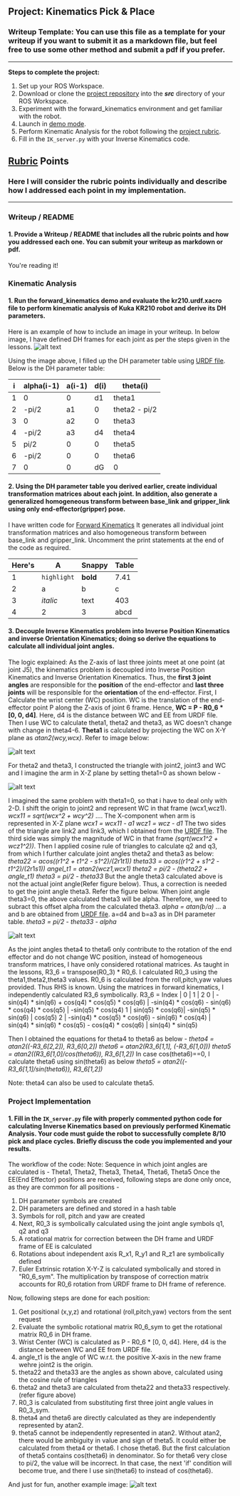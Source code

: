 ## Project: Kinematics Pick & Place
### Writeup Template: You can use this file as a template for your writeup if you want to submit it as a markdown file, but feel free to use some other method and submit a pdf if you prefer.

---


**Steps to complete the project:**  


1. Set up your ROS Workspace.
2. Download or clone the [project repository](https://github.com/udacity/RoboND-Kinematics-Project) into the ***src*** directory of your ROS Workspace.  
3. Experiment with the forward_kinematics environment and get familiar with the robot.
4. Launch in [demo mode](https://classroom.udacity.com/nanodegrees/nd209/parts/7b2fd2d7-e181-401e-977a-6158c77bf816/modules/8855de3f-2897-46c3-a805-628b5ecf045b/lessons/91d017b1-4493-4522-ad52-04a74a01094c/concepts/ae64bb91-e8c4-44c9-adbe-798e8f688193).
5. Perform Kinematic Analysis for the robot following the [project rubric](https://review.udacity.com/#!/rubrics/972/view).
6. Fill in the `IK_server.py` with your Inverse Kinematics code. 


[//]: # (Image References)

[image1]: ./misc_images/misc1.png
[image2]: ./misc_images/misc2.png
[image3]: ./misc_images/misc3.png
[image4]: ./misc_images/DH_parameter_diagram.jpg
[image5]: ./misc_images/theta1.jpg
[image6]: ./misc_images/theta2_theta3.jpg
[image7]: ./misc_images/theta3_correction.jpg

## [Rubric](https://review.udacity.com/#!/rubrics/972/view) Points
### Here I will consider the rubric points individually and describe how I addressed each point in my implementation.  

---
### Writeup / README

#### 1. Provide a Writeup / README that includes all the rubric points and how you addressed each one.  You can submit your writeup as markdown or pdf.  

You're reading it!

### Kinematic Analysis
#### 1. Run the forward_kinematics demo and evaluate the kr210.urdf.xacro file to perform kinematic analysis of Kuka KR210 robot and derive its DH parameters.

Here is an example of how to include an image in your writeup.
In below image, I have defined DH frames for each joint as per the steps given in the lessons.
![alt text][image4]

Using the image above, I filled up the DH parameter table using [URDF file](./kuka_arm/urdf/kr210.urdf.xacro). Below is the DH parameter table:

**i** | **alpha(i-1)** | **a(i-1)** | **d(i)** | **theta(i)**
--- | --- | --- | --- | ---
 1 | 0 | 0 | d1 | theta1
 2 | -pi/2 | a1 | 0 | theta2 - pi/2
 3 | 0 | a2 | 0 | theta3
 4 | -pi/2 | a3 | d4 | theta4
 5 | pi/2 | 0 | 0 | theta5
 6 | -pi/2 | 0 | 0 | theta6
 7 | 0 | 0 | dG | 0

#### 2. Using the DH parameter table you derived earlier, create individual transformation matrices about each joint. In addition, also generate a generalized homogeneous transform between base_link and gripper_link using only end-effector(gripper) pose.

I have written code for [Forward Kinematics](./kuka_arm/scripts/kuka_arm_fw_kinematics.py) It generates all individual joint transformation matrices and also homogeneous transform between base_link and gripper_link. Uncomment the print statements at the end of the code as required.

Here's | A | Snappy | Table
--- | --- | --- | ---
1 | `highlight` | **bold** | 7.41
2 | a | b | c
3 | *italic* | text | 403
4 | 2 | 3 | abcd

#### 3. Decouple Inverse Kinematics problem into Inverse Position Kinematics and inverse Orientation Kinematics; doing so derive the equations to calculate all individual joint angles.

The logic explained:
As the Z-axis of last three joints meet at one point (at joint J5), the kinematics problem is decoupled into Inverse Position Kinematics and Inverse Orientation Kinematics. Thus, the **first 3 joint angles** are responsible for the **position** of the end-effector and **last three joints** will be responsible for the **orientation** of the end-effector.
First, I Calculate the wrist center (WC) position. WC is the translation of the end-effector point P along the Z-axis of joint 6 frame.
Hence, **WC = P - R0_6 * [0, 0, d4]**.
Here, d4 is the distance between WC and EE from URDF file.
Then I use WC to calculate theta1, theta2 and theta3, as WC doesn't change with change in theta4-6.
**Theta1** is calculated by projecting the WC on X-Y plane as *atan2(wcy,wcx)*. Refer to image below:

![alt text][image5]

For theta2 and theta3, I constructed the triangle with joint2, joint3 and WC and I imagine the arm in X-Z plane by setting theta1=0 as shown below -

![alt text][image6]

I imagined the same problem with theta1=0, so that i have to deal only with 2-D.
I shift the origin to joint2 and represent WC in that frame (wcx1,wcz1). 
*wcx11 = sqrt(wcx^2 + wcy^2)* .... The X-component when arm is represented in X-Z plane
*wcx1 = wcx11 - a1*
*wcz1 = wcz - d1*
The two sides of the triangle are link2 and link3, which I obtained from the [URDF file](./kuka_arm/urdf/kr210.urdf.xacro). The third side was simply the magnitude of WC in that frame *(sqrt(wcx1^2 + wcz1^2))*. Then I applied cosine rule of triangles to calculate q2 and q3, from which I further calculate joint angles theta2 and theta3 as below:
*theta22 = acos((r1^2 + t1^2 - s1^2)/(2*r1*t1))* 
*theta33 = acos((r1^2 + s1^2 - t1^2)/(2*r1*s1))*
*angel_t1 = atan2(wcz1,wcx1)*
*theta2 = pi/2 - (theta22 + angle_t1)*
*theta3 = pi/2 - theta33*
But the angle theta3 calculated above is not the actual joint angle(Refer figure below). Thus, a correction is needed to get the joint angle theta3. Refer the figure below. When joint angle theta3=0, the above calculated theta3 will be alpha. Therefore, we need to subract this offset alpha from the calculated theta3.
*alpha = atan(b/a)* ... a and b are obtained from [URDF file](./kuka_arm/urdf/kr210.urdf.xacro).
a=d4 and b=a3 as in DH parameter table.
*theta3 = pi/2 - theta33 - alpha*

![alt text][image7]

As the joint angles theta4 to theta6 only contribute to the rotation of the end effector and do not change WC position, instead of homogeneous transform matrices, I have only considered rotational matrices.
As taught in the lessons, R3_6 = transpose(R0_3) * R0_6.
I calculated R0_3 using the theta1,theta2,theta3 values. R0_6 is calculated from the roll,pitch,yaw values provided. Thus RHS is known. Using the matrices in forward kinematics, I independently calculated R3_6 symbolically.
R3_6 = 
Index | 0 | 1 | 2
0 | -sin(q4) * sin(q6) + cos(q4) * cos(q5) * cos(q6) | -sin(q4) * cos(q6) - sin(q6) * cos(q4) * cos(q5) | -sin(q5) * cos(q4)
1 | sin(q5) * cos(q6)| -sin(q5) * sin(q6) | cos(q5)
2 | -sin(q4) * cos(q5) * cos(q6) - sin(q6) * cos(q4) |  sin(q4) * sin(q6) * cos(q5) - cos(q4) * cos(q6) | sin(q4) * sin(q5)

Then I obtained the equations for theta4 to theta6 as below -
*theta4 = atan2((-R3_6[2,2]), R3_6[0,2])
theta6 = atan2(R3_6[1,1], (-R3_6[1,0]))
theta5 = atan2((R3_6[1,0]/cos(theta6)), R3_6[1,2])*
In case cos(theta6)==0, I calculate theta6 using sin(theta6) as below
*theta5 = atan2((-R3_6[1,1]/sin(theta6)), R3_6[1,2])*

Note: theta4 can also be used to calculate theta5. 

### Project Implementation

#### 1. Fill in the `IK_server.py` file with properly commented python code for calculating Inverse Kinematics based on previously performed Kinematic Analysis. Your code must guide the robot to successfully complete 8/10 pick and place cycles. Briefly discuss the code you implemented and your results. 

The workflow of the code:
Note: Sequence in which joint angles are calculated is - Theta1, Theta2, Theta3, Theta4, Theta6, Theta5
Once the EE(End Effector) positions are received, following steps are done only once, as they are common for all positions -
1. DH parameter symbols are created
2. DH parameters are defined and stored in a hash table
3. Symbols for roll, pitch and yaw are created
4. Next, R0_3 is symbolically calculated using the joint angle symbols q1, q2 and q3
5. A rotational matrix for correction between the DH frame and URDF frame of EE is calculated
6. Rotations about independent axis R_x1, R_y1 and R_z1 are symbolically defined
7. Euler Extrinsic rotation X-Y-Z is calculated symbolically and stored in "R0_6_sym". The multiplication by transpose of correction matrix accounts for R0_6 rotation from URDF frame to DH frame of reference.

Now, following steps are done for each position:
1. Get positional (x,y,z) and rotational (roll,pitch,yaw) vectors from the sent request
2. Evaluate the symbolic rotational matrix R0_6_sym to get the rotational matrix R0_6 in DH frame.
3. Wrist Center (WC)  is calculated as P - R0_6 * [0, 0, d4]. Here, d4 is the distance between WC and EE from URDF file.
5. angle_t1 is the angle of WC w.r.t. the positive X-axis in the new frame wehre joint2 is the origin.
4. theta22 and theta33 are the angles as shown above, calculated using the cosine rule of triangles
5. theta2 and theta3 are calculated from theta22 and theta33 respectively. (refer figure above)
6. R0_3 is calculated from substituting first three joint angle values in R0_3_sym.
7. theta4 and theta6 are directly calculated as they are independently represented by atan2.
8. theta5 cannot be independently represented in atan2. Without atan2, there would be ambiguity in value and sign of theta5. It could either be calculated from  theta4 or theta6. I chose theta6. But the first calculation of theta5 contains cos(theta6) in denominator. So for theta6 very close to pi/2, the value will be incorrect. In that case, the next 'if' condition will become true, and there I use sin(theta6) to instead of cos(theta6).

And just for fun, another example image:
![alt text][image3]


